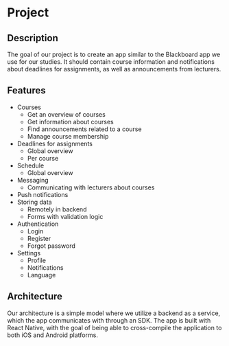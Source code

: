 # Project

## Description

The goal of our project is to create an app similar to the Blackboard app we use for our studies.
It should contain course information and notifications about deadlines for assignments, as well as announcements from lecturers.

## Features

- Courses
  - Get an overview of courses
  - Get information about courses
  - Find announcements related to a course
  - Manage course membership
- Deadlines for assignments
  - Global overview
  - Per course
- Schedule
  - Global overview
- Messaging
  - Communicating with lecturers about courses
- Push notifications
- Storing data
  - Remotely in backend
  - Forms with validation logic
- Authentication
  - Login
  - Register
  - Forgot password
- Settings
  - Profile
  - Notifications
  - Language

## Architecture

Our architecture is a simple model where we utilize a backend as a service, which the app communicates with through an SDK.
The app is built with React Native, with the goal of being able to cross-compile the application to both iOS and Android platforms.

